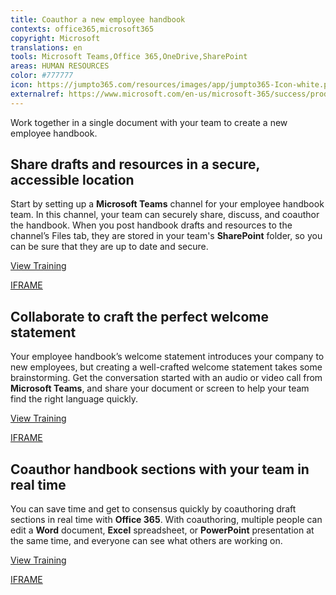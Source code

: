 ```yaml
---
title: Coauthor a new employee handbook
contexts: office365,microsoft365
copyright: Microsoft
translations: en
tools: Microsoft Teams,Office 365,OneDrive,SharePoint
areas: HUMAN RESOURCES
color: #777777
icon: https://jumpto365.com/resources/images/app/jumpto365-Icon-white.png
externalref: https://www.microsoft.com/en-us/microsoft-365/success/productivitylibrary/coauthor-a-new-employee-handbook
---
```

Work together in a single document with your team to create a new employee handbook.


## Share drafts and resources in a secure, accessible location

Start by setting up a **Microsoft Teams** channel for your employee handbook team. In this channel, your team can securely share, discuss, and coauthor the handbook. When you post handbook drafts and resources to the channel’s Files tab, they are stored in your team's **SharePoint** folder, so you can be sure that they are up to date and secure.

[View Training](https://support.office.com/article/Managing-files-in-Microsoft-Teams-c593c78a-27c4-4661-a598-682baa30ca7e)

[IFRAME](https://www.microsoft.com/en-us/videoplayer/embed/RE1UMOJ)

## Collaborate to craft the perfect welcome statement

Your employee handbook’s welcome statement introduces your company to new employees, but creating a well-crafted welcome statement takes some brainstorming. Get the conversation started with an audio or video call from **Microsoft Teams**, and share your document or screen to help your team find the right language quickly.

[View Training](https://support.office.com/article/Meetings-and-calling-d92432d5-dd0f-4d17-8f69-06096b6b48a8)

[IFRAME](https://www.microsoft.com/en-us/videoplayer/embed/RE1UCnc)

## Coauthor handbook sections with your team in real time

You can save time and get to consensus quickly by coauthoring draft sections in real time with **Office 365**. With coauthoring, multiple people can edit a **Word** document, **Excel** spreadsheet, or **PowerPoint** presentation at the same time, and everyone can see what others are working on.

[View Training](https://support.office.com/article/Document-collaboration-and-co-authoring-EE1509B4-1F6E-401E-B04A-782D26F564A4)

[IFRAME](https://www.microsoft.com/en-us/videoplayer/embed/RE1Tmqp)

